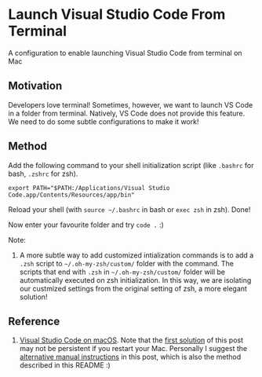 # Launch Visual Studio Code From Terminal
A configuration to enable launching Visual Studio Code from terminal on Mac

## Motivation
Developers love terminal! Sometimes, however, we want to launch VS Code in a folder from terminal. Natively, VS Code does not provide this feature. We need to do some subtle configurations to make it work!

## Method
Add the following command to your shell initialization script (like `.bashrc` for bash, `.zshrc` for zsh). 

`export PATH="$PATH:/Applications/Visual Studio Code.app/Contents/Resources/app/bin"`

Reload your shell (with `source ~/.bashrc` in bash or `exec zsh` in zsh). Done!

Now enter your favourite folder and try `code .` :)

Note:
1. A more subtle way to add customized intialization commands is to add a `.zsh` script to `~/.oh-my-zsh/custom/` folder with the command. The scripts that end with `.zsh` in `~/.oh-my-zsh/custom/` folder will be automatically executed on zsh initialization. In this way, we are isolating our custmized settings from the original setting of zsh, a more elegant solution!

## Reference
1. [Visual Studio Code on macOS](https://code.visualstudio.com/docs/setup/mac#_alternative-manual-instructions). Note that the [first solution](https://code.visualstudio.com/docs/setup/mac#_launching-from-the-command-line) of this post may not be persistent if you restart your Mac. Personally I suggest the [alternative manual instructions](https://code.visualstudio.com/docs/setup/mac#_alternative-manual-instructions) in this post, which is also the method described in this README :)
